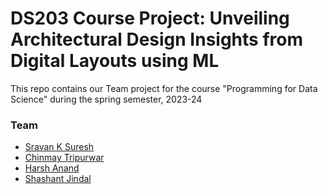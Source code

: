 # DS203 Course Project: Unveiling Architectural Design Insights from Digital Layouts using ML
This repo contains our Team project for the course "Programming for Data Science" during the spring semester, 2023-24

### Team
* [Sravan K Suresh](https://github.com/SRAVAN-IITB)
* [Chinmay Tripurwar](https://github.com/Chinoscode111)
* [Harsh Anand](https://github.com/harshanand7)
* [Shashant Jindal](https://github.com/shashantjindal)
